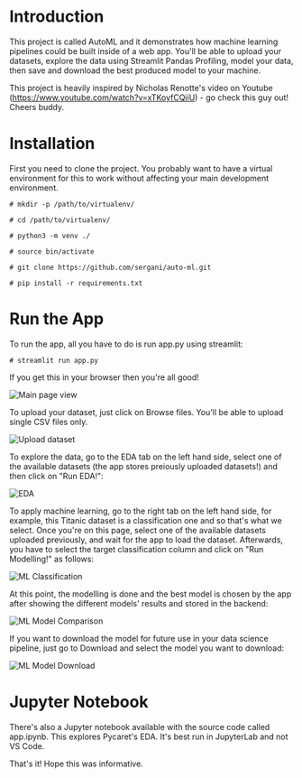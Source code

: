 # Introduction
This project is called AutoML and it demonstrates how machine learning pipelines could be built inside of a web app. You'll be able to upload your datasets, explore the data using Streamlit Pandas Profiling, model your data, then save and download the best produced model to your machine.

This project is heavily inspired by Nicholas Renotte's video on Youtube (https://www.youtube.com/watch?v=xTKoyfCQiiU) - go check this guy out! Cheers buddy.

# Installation
First you need to clone the project. You probably want to have a virtual environment for this to work without affecting your main development environment.

`# mkdir -p /path/to/virtualenv/`

`# cd /path/to/virtualenv/`

`# python3 -m venv ./`

`# source bin/activate`

`# git clone https://github.com/sergani/auto-ml.git`

`# pip install -r requirements.txt`

# Run the App

To run the app, all you have to do is run app.py using streamlit:

`# streamlit run app.py`

If you get this in your browser then you're all good!

![Main page view](https://drive.google.com/uc?export=view&id=1N39WP6WKQFgX4R5lyFT_X5xfi_8Lhw4W)

To upload your dataset, just click on Browse files. You'll be able to upload single CSV files only.

![Upload dataset](https://drive.google.com/uc?export=view&id=1BQVH9wfSR7-3cTPdDVcEGlXtJOyVII_P)

To explore the data, go to the EDA tab on the left hand side, select one of the available datasets (the app stores preiously uploaded datasets!) and then click on "Run EDA!":

![EDA](https://drive.google.com/uc?export=view&id=1jXXc1FAJrM4mCknAO9puaqXwXXwBSJC6)

To apply machine learning, go to the right tab on the left hand side, for example, this Titanic dataset is a classification one and so that's what we select. Once you're on this page, select one of the available datasets uploaded previously, and wait for the app to load the dataset. Afterwards, you have to select the target classification column and click on "Run Modelling!" as follows:

![ML Classification](https://drive.google.com/uc?export=view&id=1vK4nbA71z88iozG4J1nN4vVLLQ0AGp1G)

At this point, the modelling is done and the best model is chosen by the app after showing the different models' results and stored in the backend:

![ML Model Comparison](https://drive.google.com/uc?export=view&id=1xW-oLIt6FYYq4SRsVTh4XDIG_CfZSlQr)

If you want to download the model for future use in your data science pipeline, just go to Download and select the model you want to download:

![ML Model Download](https://drive.google.com/uc?export=view&id=1dcfohutBL5PgXaseV7owmPtMMjGjKaS3)

# Jupyter Notebook

There's also a Jupyter notebook available with the source code called app.ipynb. This explores Pycaret's EDA. It's best run in JupyterLab and not VS Code.

That's it! Hope this was informative.